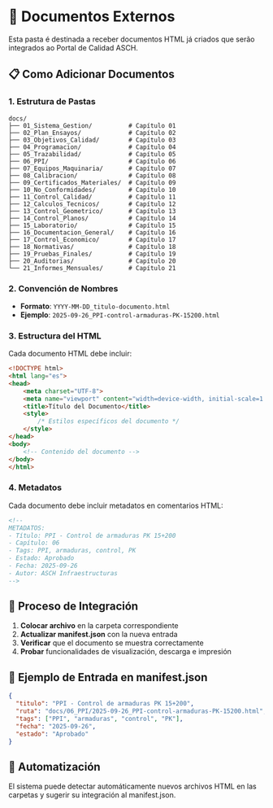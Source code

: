 # 📁 Documentos Externos

Esta pasta é destinada a receber documentos HTML já criados que serão integrados ao Portal de Calidad ASCH.

## 📋 Como Adicionar Documentos

### 1. Estrutura de Pastas
```
docs/
├── 01_Sistema_Gestion/          # Capítulo 01
├── 02_Plan_Ensayos/             # Capítulo 02
├── 03_Objetivos_Calidad/        # Capítulo 03
├── 04_Programacion/             # Capítulo 04
├── 05_Trazabilidad/             # Capítulo 05
├── 06_PPI/                      # Capítulo 06
├── 07_Equipos_Maquinaria/       # Capítulo 07
├── 08_Calibracion/              # Capítulo 08
├── 09_Certificados_Materiales/  # Capítulo 09
├── 10_No_Conformidades/         # Capítulo 10
├── 11_Control_Calidad/          # Capítulo 11
├── 12_Calculos_Tecnicos/        # Capítulo 12
├── 13_Control_Geometrico/       # Capítulo 13
├── 14_Control_Planos/           # Capítulo 14
├── 15_Laboratorio/              # Capítulo 15
├── 16_Documentacion_General/    # Capítulo 16
├── 17_Control_Economico/        # Capítulo 17
├── 18_Normativas/               # Capítulo 18
├── 19_Pruebas_Finales/          # Capítulo 19
├── 20_Auditorias/               # Capítulo 20
└── 21_Informes_Mensuales/       # Capítulo 21
```

### 2. Convención de Nombres
- **Formato**: `YYYY-MM-DD_titulo-documento.html`
- **Ejemplo**: `2025-09-26_PPI-control-armaduras-PK-15200.html`

### 3. Estructura del HTML
Cada documento HTML debe incluir:
```html
<!DOCTYPE html>
<html lang="es">
<head>
    <meta charset="UTF-8">
    <meta name="viewport" content="width=device-width, initial-scale=1.0">
    <title>Título del Documento</title>
    <style>
        /* Estilos específicos del documento */
    </style>
</head>
<body>
    <!-- Contenido del documento -->
</body>
</html>
```

### 4. Metadatos
Cada documento debe incluir metadatos en comentarios HTML:
```html
<!--
METADATOS:
- Título: PPI - Control de armaduras PK 15+200
- Capítulo: 06
- Tags: PPI, armaduras, control, PK
- Estado: Aprobado
- Fecha: 2025-09-26
- Autor: ASCH Infraestructuras
-->
```

## 🔄 Proceso de Integración

1. **Colocar archivo** en la carpeta correspondiente
2. **Actualizar manifest.json** con la nueva entrada
3. **Verificar** que el documento se muestra correctamente
4. **Probar** funcionalidades de visualización, descarga e impresión

## 📝 Ejemplo de Entrada en manifest.json

```json
{
  "titulo": "PPI - Control de armaduras PK 15+200",
  "ruta": "docs/06_PPI/2025-09-26_PPI-control-armaduras-PK-15200.html",
  "tags": ["PPI", "armaduras", "control", "PK"],
  "fecha": "2025-09-26",
  "estado": "Aprobado"
}
```

## 🚀 Automatización

El sistema puede detectar automáticamente nuevos archivos HTML en las carpetas y sugerir su integración al manifest.json.
